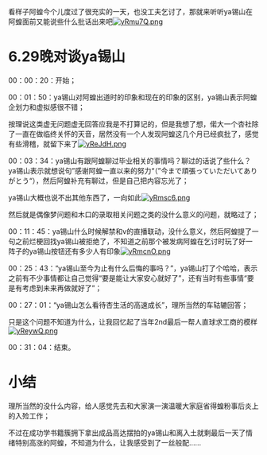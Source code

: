 看样子阿蝗今个儿度过了很充实的一天，也没工夫乞讨了，那就来听听ya锡山在阿蝗面前又能说些什么批话出来吧[![yRmu7Q.png](https://z3.ax1x.com/2021/02/18/yRmu7Q.png)](https://imgtu.com/i/yRmu7Q)

# 6.29晚对谈ya锡山

00：00：20：开始；

00：01：50：ya锡山对阿蝗出道时的印象和现在的印象的区别，ya锡山表示阿蝗企划力和虚拟感很不错；

按理说这类虚无问题虚无回答应我是不打算记的，但是我想了想，偌大一个杏社除了一直在做临终关怀的天音，居然没有一个人发现阿蝗这几个月已经疯批了，感觉有些滑稽，就留下来了[![yReJdH.png](https://z3.ax1x.com/2021/02/18/yReJdH.png)](https://imgtu.com/i/yReJdH)

00：03：34：ya锡山有跟阿蝗聊过毕业相关的事情吗？聊过的话说了些什么？ya锡山表示就想说句”感谢阿蝗一直以来的努力“（”今まで頑張っていただいてありがとう“），然后阿蝗补充有聊过，但是自己把内容忘光了；

ya锡山大概也说不出其他东西了，一向如此[![yRmsc6.png](https://z3.ax1x.com/2021/02/18/yRmsc6.png)](https://imgtu.com/i/yRmsc6)

然后就是偶像梦问题和木口的录取相关问题之类的没什么意义的问题，就略过了；

00：11：45：ya锡山什么时候解禁和v的直播联动，没什么意义，然后阿蝗提了一句之前烂梗回找ya锡山被拒绝了，不知道之前那个被发病阿蝗在乞讨时玩了好一阵子的ya锡山按钮还有多少人有印象[![yRmcnO.png](https://z3.ax1x.com/2021/02/18/yRmcnO.png)](https://imgtu.com/i/yRmcnO)

00：25：43：“ya锡山至今为止有什么后悔的事吗？”，ya锡山打了个哈哈，表示之前有不少事情都让自己觉得“要是能让大家安心就好了”，还有当时有些事情“要是有考虑到未来再做就好了”；

00：27：01：“ya锡山怎么看待杏生活的高速成长”，理所当然的车轱辘回答；

只是这个问题不知道为什么，让我回忆起了当年2nd最后一帮人直球求工商的模样[![yReywQ.png](https://z3.ax1x.com/2021/02/18/yReywQ.png)](https://imgtu.com/i/yReywQ)

00：31：04：结束。

# 小结

理所当然的没什么内容，给人感觉先去和大家演一演温暖大家庭省得蝗粉事后炎上的入殓工作；

不过在成功学书籍簇拥下拿出成品高达摆拍的ya锡山和离入土就剩最后一天了情绪特别高涨的阿蝗，不知道为什么，让我感受到了一丝般配……